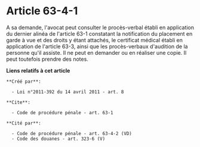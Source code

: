 # Article 63-4-1

A sa demande, l'avocat peut consulter le procès-verbal établi en application du dernier alinéa de l'article 63-1 constatant
la notification du placement en garde à vue et des droits y étant attachés, le certificat médical établi en application de
l'article 63-3, ainsi que les procès-verbaux d'audition de la personne qu'il assiste. Il ne peut en demander ou en réaliser
une copie. Il peut toutefois prendre des notes.

**Liens relatifs à cet article**

	**Créé par**:

	  - Loi n°2011-392 du 14 avril 2011 - art. 8

	**Cite**:

	  - Code de procédure pénale - art. 63-1

	**Cité par**:

	  - Code de procédure pénale - art. 63-4-2 (VD)
	  - Code des douanes - art. 323-6 (V)
